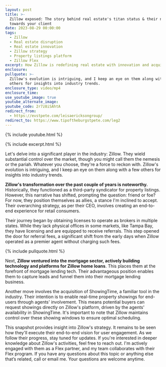 ```yaml
---
layout: post
title: >-
  Zillow exposed: The story behind real estate's titan status & their next move
  towards your client 
date: 2023-08-29 00:00:00
tags:
  - Zillow
  - Real estate disruption
  - Real estate innovation
  - Zillow strategy
  - Property listings platform
  - Zillow Flex
excerpt: How Zillow is redefining real estate with innovation and acquisitions.
enclosure:
pullquote: >-
  Zillow's evolution is intriguing, and I keep an eye on them along with a few
  others for insights into industry trends.
enclosure_type: video/mp4
enclosure_time:
use_youtube_image: true
youtube_alternate_image:
youtube_code: 2r7z8iSAhtA
redirect_from:
  - https://evstpete.com/leisaericksongroup/
redirect_to: https://www.tipoftheburgstpete.com/leg2
---
```

{% include youtube.html %}

{% include excerpt.html %}

Let's delve into a significant player in the industry: Zillow. They wield substantial control over the market, though you might call them the nemesis or the pariah. Whatever you choose, they're a force to reckon with. Zillow's evolution is intriguing, and I keep an eye on them along with a few others for insights into industry trends.

**Zillow's transformation over the past couple of years is noteworthy.** Historically, they functioned as a third-party syndicator for property listings. However, this narrative has shifted, prompting the question: friend or foe? For now, they position themselves as allies, a stance I'm inclined to accept. Their overarching strategy, as per their CEO, involves creating an end-to-end experience for retail consumers.

Their journey began by obtaining licenses to operate as brokers in multiple states. While they lack physical offices in some markets, like Tampa Bay, they have licensing and are equipped to receive referrals. This step opened the door for referral fees, a significant shift from the early days when Zillow operated as a premier agent without charging such fees.

{% include pullquote.html %}

Next, **Zillow ventured into the mortgage sector, actively building technology and platforms for Zillow home loans**. This places them at the forefront of mortgage lending tech. Their advantageous position enables them to capture leads and funnel them into their mortgage lending business.

Another move involves the acquisition of ShowingTime, a familiar tool in the industry. Their intention is to enable real-time property showings for end-users through agents' involvement. This means potential buyers can request showings directly on Zillow's platform, driven by the agents' availability in ShowingTime. It's important to note that Zillow maintains control over these showing windows to ensure optimal scheduling.

This snapshot provides insight into Zillow's strategy. It remains to be seen how they'll execute their end-to-end vision for user engagement. As we follow their progress, stay tuned for updates. If you're interested in deeper knowledge about Zillow's activities, feel free to reach out. I'm actively engaged with them as a Flex partner, and my team collaborates with their Flex program. If you have any questions about this topic or anything else that’s related, call or email me. Your questions are welcome anytime.